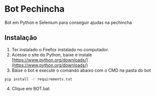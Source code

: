 # Bot Pechincha
Bot em Python e Selenium para conseguir ajudas na pechincha

## Instalação 

1. Ter instalado o Firefox instalado no computador.
2. Acesse o site do Python, baixe e instale [https://www.python.org/downloads/](https://www.python.org/downloads/)
3. Baixe o bot e execute o comando abaixo com o CMD na pasta do bot
  ```sh
  pip install -r requirements.txt
  ```
4. Clique em BOT.bat
